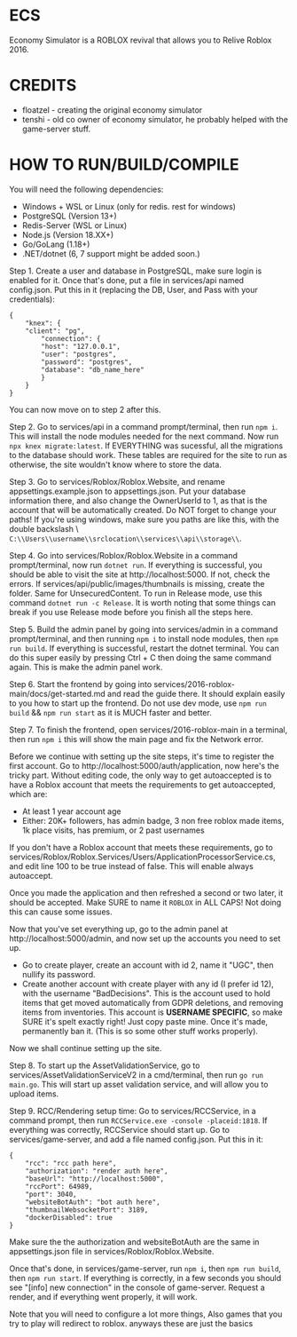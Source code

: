 # ECS
Economy Simulator is a ROBLOX revival that allows you to Relive Roblox 2016.

# CREDITS
- floatzel - creating the original economy simulator
- tenshi - old co owner of economy simulator, he probably helped with the game-server stuff.

# HOW TO RUN/BUILD/COMPILE

You will need the following dependencies:
- Windows + WSL or Linux (only for redis. rest for windows)
- PostgreSQL (Version 13+)
- Redis-Server (WSL or Linux)
- Node.js (Version 18.XX+)
- Go/GoLang (1.18+)
- .NET/dotnet (6, 7 support might be added soon.)

Step 1. Create a user and database in PostgreSQL, make sure login is enabled for it. Once that's done, put a file in services/api named config.json. Put this in it (replacing the DB, User, and Pass with your credentials):
```
{
    "knex": {
	"client": "pg",
        "connection": {
        "host": "127.0.0.1",
        "user": "postgres",
        "password": "postgres",
        "database": "db_name_here"
        }
    }
}
```
You can now move on to step 2 after this.

Step 2. Go to services/api in a command prompt/terminal, then run ```npm i```. This will install the node modules needed for the next command. Now run ```npx knex migrate:latest```. If EVERYTHING was sucessful, all the migrations to the database should work. These tables are required for the site to run as otherwise, the site wouldn't know where to store the data. 

Step 3. Go to services/Roblox/Roblox.Website, and rename appsettings.example.json to appsettings.json. Put your database information there, and also change the OwnerUserId to 1, as that is the account that will be automatically created. Do NOT forget to change your paths! If you're using windows, make sure you paths are like this, with the double backslash \\ ```C:\\Users\\username\\srclocation\\services\\api\\storage\\```.

Step 4. Go into services/Roblox/Roblox.Website in a command prompt/terminal, now run ```dotnet run```. If everything is successful, you should be able to visit the site at http://localhost:5000. If not, check the errors. If services/api/public/images/thumbnails is missing, create the folder. Same for UnsecuredContent. To run in Release mode, use this command ```dotnet run -c Release```. It is worth noting that some things can break if you use Release mode before you finish all the steps here.

Step 5. Build the admin panel by going into services/admin in a command prompt/terminal, and then running ```npm i``` to install node modules, then ```npm run build```. If everything is successful, restart the dotnet terminal. You can do this super easily by pressing Ctrl + C then doing the same command again. This is make the admin panel work.

Step 6. Start the frontend by going into services/2016-roblox-main/docs/get-started.md and read the guide there. It should explain easily to you how to start up the frontend. Do not use dev mode, use ```npm run build``` && ```npm run start``` as it is MUCH faster and better.

Step 7. To finish the frontend, open services/2016-roblox-main in a terminal, then run ```npm i``` this will show the main page and fix the Network error.

Before we continue with setting up the site steps, it's time to register the first account. Go to http://localhost:5000/auth/application, now here's the tricky part.
Without editing code, the only way to get autoaccepted is to have a Roblox account that meets the requirements to get autoaccepted, which are:
- At least 1 year account age
- Either: 20K+ followers, has admin badge, 3 non free roblox made items, 1k place visits, has premium, or 2 past usernames

If you don't have a Roblox account that meets these requirements, go to services/Roblox/Roblox.Services/Users/ApplicationProcessorService.cs, and edit line 100 to be true instead of false. This will enable always autoaccept.

Once you made the application and then refreshed a second or two later, it should be accepted. Make SURE to name it ```ROBLOX``` in ALL CAPS! Not doing this can cause some issues.

Now that you've set everything up, go to the admin panel at http://localhost:5000/admin, and now set up the accounts you need to set up. 
- Go to create player, create an account with id 2, name it "UGC", then nullify its password.
- Create another account with create player with any id (I prefer id 12), with the username "BadDecisions". This is the account used to hold items that get moved automatically from GDPR deletions, and removing items from inventories. This account is **USERNAME SPECIFIC**, so make SURE it's spelt exactly right! Just copy paste mine. Once it's made, permanently ban it. (This is so some other stuff works properly).

Now we shall continue setting up the site.

Step 8. To start up the AssetValidationService, go to services/AssetValidationServiceV2 in a cmd/terminal, then run ```go run main.go```. This will start up asset validation service, and will allow you to upload items.

Step 9. RCC/Rendering setup time: Go to services/RCCService, in a command prompt, then run ```RCCService.exe -console -placeid:1818```.  If everything was correctly, RCCService should start up. Go to services/game-server, and add a file named config.json. Put this in it:
```
{
    "rcc": "rcc path here",
    "authorization": "render auth here",
    "baseUrl": "http://localhost:5000",
    "rccPort": 64989,
    "port": 3040,
    "websiteBotAuth": "bot auth here",
    "thumbnailWebsocketPort": 3189,
    "dockerDisabled": true
}
```

Make sure the the authorization and websiteBotAuth are the same in appsettings.json file in services/Roblox/Roblox.Website.

Once that's done, in services/game-server, run ```npm i```, then ```npm run build```, then ```npm run start```. If everything is correctly, in a few seconds you should see "[info] new connection" in the console of game-server. Request a render, and if everything went properly, it will work.




Note that you will need to configure a lot more things, Also games that you try to play will redirect to roblox. anyways these are just the basics

